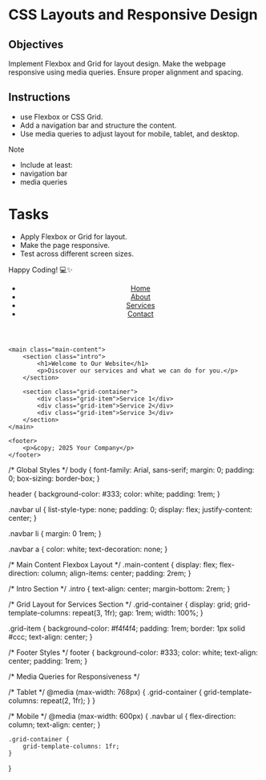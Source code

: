 # CSS Layouts and Responsive Design

## Objectives

Implement Flexbox and Grid for layout design.
Make the webpage responsive using media queries.
Ensure proper alignment and spacing.

## Instructions

- use Flexbox or CSS Grid.
- Add a navigation bar and structure the content.
- Use media queries to adjust layout for mobile, tablet, and desktop.

>[!NOTE]
>  - Include at least:
>  - navigation bar
>  - media queries

# Tasks

- Apply Flexbox or Grid for layout.
- Make the page responsive.
- Test across different screen sizes.

Happy Coding! 💻✨

<!DOCTYPE html>
<html lang="en">
<head>
    <meta charset="UTF-8">
    <meta name="viewport" content="width=device-width, initial-scale=1.0">
    <title>Responsive Layout with Flexbox and Grid</title>
    <link rel="stylesheet" href="styles.css">
</head>
<body>
    <header>
        <nav class="navbar">
            <ul>
                <li><a href="#">Home</a></li>
                <li><a href="#">About</a></li>
                <li><a href="#">Services</a></li>
                <li><a href="#">Contact</a></li>
            </ul>
        </nav>
    </header>

    <main class="main-content">
        <section class="intro">
            <h1>Welcome to Our Website</h1>
            <p>Discover our services and what we can do for you.</p>
        </section>

        <section class="grid-container">
            <div class="grid-item">Service 1</div>
            <div class="grid-item">Service 2</div>
            <div class="grid-item">Service 3</div>
        </section>
    </main>

    <footer>
        <p>&copy; 2025 Your Company</p>
    </footer>
</body>
</html>


/* Global Styles */
body {
    font-family: Arial, sans-serif;
    margin: 0;
    padding: 0;
    box-sizing: border-box;
}

header {
    background-color: #333;
    color: white;
    padding: 1rem;
}

.navbar ul {
    list-style-type: none;
    padding: 0;
    display: flex;
    justify-content: center;
}

.navbar li {
    margin: 0 1rem;
}

.navbar a {
    color: white;
    text-decoration: none;
}

/* Main Content Flexbox Layout */
.main-content {
    display: flex;
    flex-direction: column;
    align-items: center;
    padding: 2rem;
}

/* Intro Section */
.intro {
    text-align: center;
    margin-bottom: 2rem;
}

/* Grid Layout for Services Section */
.grid-container {
    display: grid;
    grid-template-columns: repeat(3, 1fr);
    gap: 1rem;
    width: 100%;
}

.grid-item {
    background-color: #f4f4f4;
    padding: 1rem;
    border: 1px solid #ccc;
    text-align: center;
}

/* Footer Styles */
footer {
    background-color: #333;
    color: white;
    text-align: center;
    padding: 1rem;
}

/* Media Queries for Responsiveness */

/* Tablet */
@media (max-width: 768px) {
    .grid-container {
        grid-template-columns: repeat(2, 1fr);
    }
}

/* Mobile */
@media (max-width: 600px) {
    .navbar ul {
        flex-direction: column;
        text-align: center;
    }

    .grid-container {
        grid-template-columns: 1fr;
    }
}

